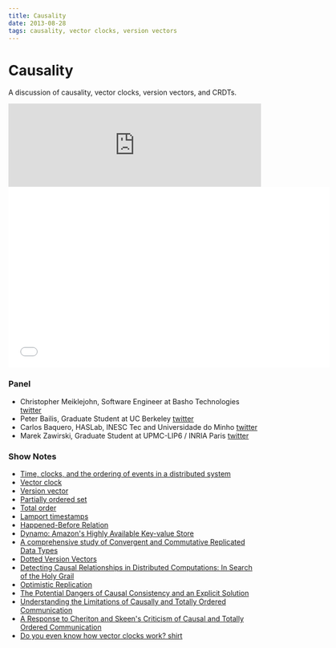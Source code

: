 ```yaml
---
title: Causality
date: 2013-08-28
tags: causality, vector clocks, version vectors
---
```


# Causality

A discussion of causality, vector clocks, version vectors, and CRDTs.

<iframe width="100%" height="166" scrolling="no" frameborder="no" src="https://w.soundcloud.com/player/?url=http%3A%2F%2Fapi.soundcloud.com%2Ftracks%2F108665351"></iframe>

<iframe class="youtube-player" width="640" height="360" src="//www.youtube.com/embed/fZFYAeFv7Ks" frameborder="0" allowfullscreen="allowfullscreen"></iframe>

### Panel

* Christopher Meiklejohn, Software Engineer at Basho Technologies
  [twitter](http://twitter.com/cmeik)
* Peter Bailis, Graduate Student at UC Berkeley
  [twitter](http://twitter.com/pbailis)
* Carlos Baquero, HASLab, INESC Tec and Universidade do Minho
  [twitter](http://twitter.com/xmal)
* Marek Zawirski, Graduate Student at UPMC-LIP6 / INRIA Paris
  [twitter](http://twitter.com/zzzawir)

### Show Notes

* [Time, clocks, and the ordering of events in a distributed system](http://dl.acm.org/citation.cfm?id=359563)
* [Vector clock](http://en.wikipedia.org/wiki/Vector_clock)
* [Version vector](http://en.wikipedia.org/wiki/Version_vector)
* [Partially ordered set](http://en.wikipedia.org/wiki/Partially_ordered_set)
* [Total order](http://en.wikipedia.org/wiki/Total_order)
* [Lamport timestamps](http://en.wikipedia.org/wiki/Lamport_timestamps)
* [Happened-Before Relation](http://en.wikipedia.org/wiki/Happened-before)
* [Dynamo: Amazon's Highly Available Key-value Store](http://www.read.seas.harvard.edu/~kohler/class/cs239-w08/decandia07dynamo.pdf)
* [A comprehensive study of Convergent and Commutative Replicated Data Types](http://hal.inria.fr/inria-00555588/)
* [Dotted Version Vectors](http://gsd.di.uminho.pt/members/vff/dotted-version-vectors-2012.pdf)
* [Detecting Causal Relationships in Distributed Computations: In Search of the Holy Grail](http://www.vs.inf.ethz.ch/publ/papers/holygrail.pdf)
* [Optimistic Replication](http://www.ysaito.com/survey.pdf)
* [The Potential Dangers of Causal Consistency and an Explicit Solution](http://www.bailis.org/papers/explicit-socc2012.pdf)
* [Understanding the Limitations of Causally and Totally Ordered Communication](http://cs3.ist.unomaha.edu/~stanw/papers/93-catocs.pdf)
* [A Response to Cheriton and Skeen's Criticism of Causal and Totally Ordered Communication](http://www.cs.princeton.edu/courses/archive/fall07/cos518/papers/catocs-limits-response.pdf)
* [Do you even know how vector clocks work? shirt](http://teespring.com/doyouevenknow3)
